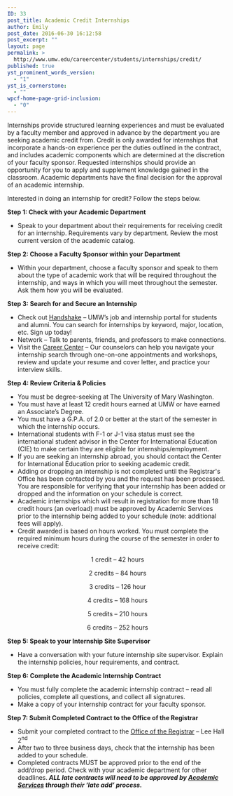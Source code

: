 ```yaml
---
ID: 33
post_title: Academic Credit Internships
author: Emily
post_date: 2016-06-30 16:12:58
post_excerpt: ""
layout: page
permalink: >
  http://www.umw.edu/careercenter/students/internships/credit/
published: true
yst_prominent_words_version:
  - "1"
yst_is_cornerstone:
  - ""
wpcf-home-page-grid-inclusion:
  - "0"
---
```

Internships provide structured learning experiences and must be evaluated by a faculty member and approved in advance by the department you are seeking academic credit from. Credit is only awarded for internships that incorporate a hands-on experience per the duties outlined in the contract, and includes academic components which are determined at the discretion of your faculty sponsor. Requested internships should provide an opportunity for you to apply and supplement knowledge gained in the classroom. Academic departments have the final decision for the approval of an academic internship.

Interested in doing an internship for credit? Follow the steps below.

<strong>Step 1: Check with your Academic Department</strong>
<ul>
 	<li>Speak to your department about their requirements for receiving credit for an internship. Requirements vary by department. Review the most current version of the academic catalog.</li>
</ul>
<strong>Step 2: Choose a Faculty Sponsor within your Department</strong>
<ul>
 	<li>Within your department, choose a faculty sponsor and speak to them about the type of academic work that will be required throughout the internship, and ways in which you will meet throughout the semester. Ask them how you will be evaluated.</li>
</ul>
<strong>Step 3: Search for and Secure an Internship</strong>
<ul>
 	<li>Check out <a href="https://www.umw.edu/careercenter/handshake/">Handshake</a> – UMW’s job and internship portal for students and alumni. You can search for internships by keyword, major, location, etc. Sign up today!</li>
 	<li>Network – Talk to parents, friends, and professors to make connections.</li>
 	<li>Visit the <a href="https://www.umw.edu/careercenter/">Career Center</a> – Our counselors can help you navigate your internship search through one-on-one appointments and workshops, review and update your resume and cover letter, and practice your interview skills.</li>
</ul>
<strong>Step 4: Review Criteria &amp; Policies</strong>
<ul>
 	<li>You must be degree-seeking at The University of Mary Washington.</li>
 	<li>You must have at least 12 credit hours earned at UMW or have earned an Associate’s Degree.</li>
 	<li>You must have a G.P.A. of 2.0 or better at the start of the semester in which the internship occurs.</li>
 	<li>International students with F-1 or J-1 visa status must see the international student advisor in the Center for International Education (CIE) to make certain they are eligible for internships/employment.</li>
 	<li>If you are seeking an internship abroad, you should contact the Center for International Education prior to seeking academic credit.</li>
 	<li>Adding or dropping an internship is not completed until the Registrar's Office has been contacted by you and the request has been processed. You are responsible for verifying that your internship has been added or dropped and the information on your schedule is correct.</li>
 	<li>Academic internships which will result in registration for more than 18 credit hours (an overload) must be approved by Academic Services prior to the internship being added to your schedule (note: additional fees will apply).</li>
 	<li>Credit awarded is based on hours worked. You must complete the required minimum hours during the course of the semester in order to receive credit:</li>
</ul>
<p style="text-align: center">1 credit – 42 hours</p>
<p style="text-align: center">2 credits – 84 hours</p>
<p style="text-align: center">3 credits – 126 hour</p>
<p style="text-align: center">4 credits – 168 hours</p>
<p style="text-align: center">5 credits – 210 hours</p>
<p style="text-align: center">6 credits – 252 hours</p>
<strong>Step 5: Speak to your Internship Site Supervisor</strong>
<ul>
 	<li>Have a conversation with your future internship site supervisor. Explain the internship policies, hour requirements, and contract.</li>
</ul>
<strong>Step 6: Complete the Academic Internship Contract</strong>
<ul>
 	<li>You must fully complete the academic internship contract – read all policies, complete all questions, and collect all signatures.</li>
 	<li>Make a copy of your internship contract for your faculty sponsor.</li>
</ul>
<strong>Step 7: Submit Completed Contract to the Office of the Registrar</strong>
<ul>
 	<li>Submit your completed contract to the <a href="http://academics.umw.edu/registrar/">Office of the Registrar</a> – Lee Hall 2<sup>nd</sup></li>
 	<li>After two to three business days, check that the internship has been added to your schedule.</li>
 	<li>Completed contracts MUST be approved prior to the end of the add/drop period. Check with your academic department for other deadlines.<strong><em> ALL late contracts will need to be approved by </em></strong><a href="http://academics.umw.edu/academicservices/"><strong><em>Academic Services</em></strong></a><strong><em> through their ‘late add’ process.</em></strong></li>
</ul>